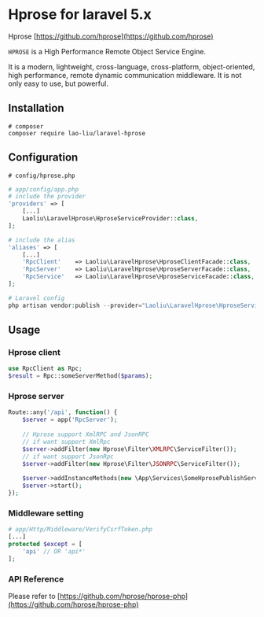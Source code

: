 # Hprose for laravel 5.x

Hprose [https://github.com/hprose](https://github.com/hprose)

`HPROSE` is a High Performance Remote Object Service Engine.

It is a modern, lightweight, cross-language, cross-platform, object-oriented, high performance, remote dynamic communication middleware. 
It is not only easy to use, but powerful. 

## Installation

```
# composer
composer require lao-liu/laravel-hprose
```

## Configuration

```
# config/hprose.php
```

```php
# app/config/app.php
# include the provider
'providers' => [
    [...]
    Laoliu\LaravelHprose\HproseServiceProvider::class,
];

# include the alias
'aliases' => [
    [...]
    'RpcClient'    => Laoliu\LaravelHprose\HproseClientFacade::class,
    'RpcServer'    => Laoliu\LaravelHprose\HproseServerFacade::class,
    'RpcService'   => Laoliu\LaravelHprose\HproseServiceFacade::class,
];

# Laravel config
php artisan vendor:publish --provider="Laoliu\LaravelHprose\HproseServiceProvider"
```

## Usage

### Hprose client

```php
use RpcClient as Rpc;
$result = Rpc::someServerMethod($params);
```

### Hprose server

```php
Route::any('/api', function() {
    $server = app('RpcServer');
    
    // Hprose support XmlRPC and JsonRPC
    // if want support XmlRpc
    $server->addFilter(new Hprose\Filter\XMLRPC\ServiceFilter());
    // if want support JsonRpc
    $server->addFilter(new Hprose\Filter\JSONRPC\ServiceFilter());
    
    $server->addInstanceMethods(new \App\Services\SomeHprosePublishServices());
    $server->start();
});
```

### Middleware setting

```php
# app/Http/Middleware/VerifyCsrfToken.php
[...]
protected $except = [
    'api' // OR 'api*'
];
```

### API Reference

Please refer to [https://github.com/hprose/hprose-php](https://github.com/hprose/hprose-php)